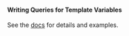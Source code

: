 #### Writing Queries for Template Variables

See the [docs](https://github.com/grafana/azure-monitor-datasource#templating-with-variables) for details and examples.
